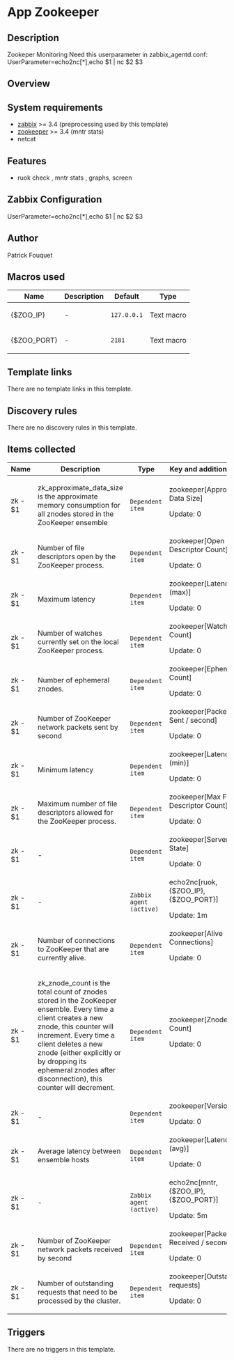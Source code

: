 # App Zookeeper

## Description

Zookeper Monitoring Need this userparameter in zabbix_agentd.conf: UserParameter=echo2nc[*],echo $1 | nc $2 $3

## Overview

System requirements
-------------------


* [zabbix](http://www.zabbix.com/downloads/) >= 3.4 (preprocessing used by this template)
* [zookeeper](https://zookeeper.apache.org/releases.html) >= 3.4 (mntr stats)
* netcat


Features
--------


* ruok check , mntr stats , graphs, screen


Zabbix Configuration
--------------------


UserParameter=echo2nc[*],echo $1 | nc $2 $3



## Author

Patrick Fouquet

## Macros used

|Name|Description|Default|Type|
|----|-----------|-------|----|
|{$ZOO_IP}|<p>-</p>|`127.0.0.1`|Text macro|
|{$ZOO_PORT}|<p>-</p>|`2181`|Text macro|


## Template links

There are no template links in this template.

## Discovery rules

There are no discovery rules in this template.

## Items collected

|Name|Description|Type|Key and additional info|
|----|-----------|----|----|
|zk - $1|<p>zk_approximate_data_size is the approximate memory consumption for all znodes stored in the ZooKeeper ensemble</p>|`Dependent item`|zookeeper[Approximate Data Size]<p>Update: 0</p>|
|zk - $1|<p>Number of file descriptors open by the ZooKeeper process.</p>|`Dependent item`|zookeeper[Open File Descriptor Count]<p>Update: 0</p>|
|zk - $1|<p>Maximum latency</p>|`Dependent item`|zookeeper[Latency (max)]<p>Update: 0</p>|
|zk - $1|<p>Number of watches currently set on the local ZooKeeper process.</p>|`Dependent item`|zookeeper[Watch Count]<p>Update: 0</p>|
|zk - $1|<p>Number of ephemeral znodes.</p>|`Dependent item`|zookeeper[Ephemerals Count]<p>Update: 0</p>|
|zk - $1|<p>Number of ZooKeeper network packets sent by second</p>|`Dependent item`|zookeeper[Packets Sent / second]<p>Update: 0</p>|
|zk - $1|<p>Minimum latency</p>|`Dependent item`|zookeeper[Latency (min)]<p>Update: 0</p>|
|zk - $1|<p>Maximum number of file descriptors allowed for the ZooKeeper process.</p>|`Dependent item`|zookeeper[Max File Descriptor Count]<p>Update: 0</p>|
|zk - $1|<p>-</p>|`Dependent item`|zookeeper[Server State]<p>Update: 0</p>|
|zk - $1|<p>-</p>|`Zabbix agent (active)`|echo2nc[ruok,{$ZOO_IP},{$ZOO_PORT}]<p>Update: 1m</p>|
|zk - $1|<p>Number of connections to ZooKeeper that are currently alive.</p>|`Dependent item`|zookeeper[Alive Connections]<p>Update: 0</p>|
|zk - $1|<p>zk_znode_count is the total count of znodes stored in the ZooKeeper ensemble. Every time a client creates a new znode, this counter will increment. Every time a client deletes a new znode (either explicitly or by dropping its ephemeral znodes after disconnection), this counter will decrement.</p>|`Dependent item`|zookeeper[Znode Count]<p>Update: 0</p>|
|zk - $1|<p>-</p>|`Dependent item`|zookeeper[Version]<p>Update: 0</p>|
|zk - $1|<p>Average latency between ensemble hosts</p>|`Dependent item`|zookeeper[Latency (avg)]<p>Update: 0</p>|
|zk - $1|<p>-</p>|`Zabbix agent (active)`|echo2nc[mntr,{$ZOO_IP},{$ZOO_PORT}]<p>Update: 5m</p>|
|zk - $1|<p>Number of ZooKeeper network packets received by second</p>|`Dependent item`|zookeeper[Packets Received / second]<p>Update: 0</p>|
|zk - $1|<p>Number of outstanding requests that need to be processed by the cluster.</p>|`Dependent item`|zookeeper[Outstanding requests]<p>Update: 0</p>|


## Triggers

There are no triggers in this template.

